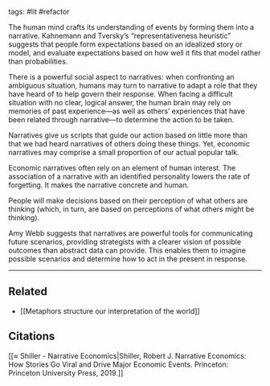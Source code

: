 tags: #lit #refactor

The human mind crafts its understanding of events by forming them into a narrative. Kahnemann and Tversky’s “representativeness heuristic” suggests that people form expectations based on an idealized story or model, and evaluate expectations based on how well it fits that model rather than probabilities. 

There is a powerful social aspect to narratives: when confronting an ambiguous situation, humans may turn to narrative to adapt a role that they have heard of to help govern their response. When facing a difficult situation with no clear, logical answer, the human brain may rely on memories of past experience—as well as others’ experiences that have been related through narrative—to determine the action to be taken. 

Narratives give us scripts that guide our action based on little more than that we had heard narratives of others doing these things. Yet, economic narratives may comprise a small proportion of our actual popular talk. 

Economic narratives often rely on an element of human interest. The association of a narrative with an identified personality lowers the rate of forgetting. It makes the narrative concrete and human.

People will make decisions based on their perception of what others are thinking (which, in turn, are based on perceptions of what others might be thinking). 

Amy Webb suggests that narratives are powerful tools for communicating future scenarios, providing strategists with a clearer vision of possible outcomes than abstract data can provide. This enables them to imagine possible scenarios and determine how to act in the present in response. 

---
## Related
- [[Metaphors structure our interpretation of the world]]

## Citations
[[≈ Shiller - Narrative Economics|Shiller, Robert J. Narrative Economics: How Stories Go Viral and Drive Major Economic Events. Princeton: Princeton University Press, 2019.]]